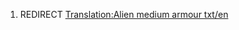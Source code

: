 1.  REDIRECT [Translation:Alien medium armour
    txt/en](Translation:Alien_medium_armour_txt/en "wikilink")